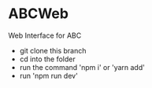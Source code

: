 # ABCWeb

Web Interface for ABC

- git clone this branch
- cd into the folder
- run the command 'npm i' or 'yarn add'
- run 'npm run dev'
